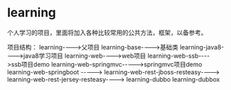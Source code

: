 # learning
个人学习的项目，里面将加入各种比较常用的公共方法，框架，以备参考。

项目结构：
learning---->父项目
	learning-base---->基础类
	learning-java8---->java8学习项目
	learning-web---->web项目
		learning-web-ssb---->ssb项目demo
		learning-web-springmvc----->springmvc项目demo
		learning-web-springboot ----->
		learning-web-rest-jboss-resteasy---->
		learning-web-rest-jersey-resteasy---->
	learning-dubbo
	learning-dubbox